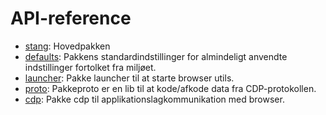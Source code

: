 # API-reference

- [stang](https://pkg.go.dev/github.com/go-rod/rod): Hovedpakken
- [defaults](https://pkg.go.dev/github.com/go-rod/rod/lib/defaults): Pakkens standardindstillinger for almindeligt anvendte indstillinger fortolket fra miljøet.
- [launcher](https://pkg.go.dev/github.com/go-rod/rod/lib/launcher): Pakke launcher til at starte browser utils.
- [proto](https://pkg.go.dev/github.com/go-rod/rod/lib/proto): Pakkeproto er en lib til at kode/afkode data fra CDP-protokollen.
- [cdp](https://pkg.go.dev/github.com/go-rod/rod/lib/cdp): Pakke cdp til applikationslagkommunikation med browser.
